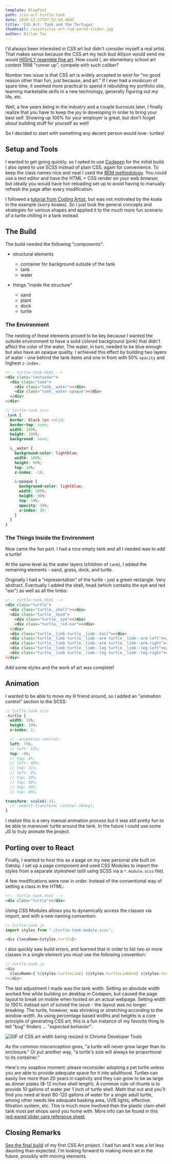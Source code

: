 ```yaml
---
template: BlogPost
path: /css-art-turtle-tank
date: 2020-12-27T07:52:50.468Z
title: 'CSS Art: Tank and the Tortugas'
thumbnail: /assets/css-art-red-eared-slider.jpg
author: Dillan Tai
---
```

I'd always been interested in CSS art but didn't consider myself a real artist. That makes sense because the  CSS art my tech bud Allison would send me would [HIGHLY resemble fine art](https://www.vice.com/en/article/9kgx7p/painting-made-with-code-html-pure-css-browser-art-diana-smith). How could I, an elementary school art contest 1998 "runner up", compete with such caliber? 

Number two issue is that CSS art is widely accepted to exist for "no good reason other than fun, just because, and art." If I ever had a modicum of spare time, it seemed more practical to spend it rebuilding my portfolio site, learning marketable skills in a new technology, generally figuring out my life, etc. 

Well, a few years being in the industry and a couple burnouts later, I finally realize that you have to keep the joy in developing in order to bring your best self. Showing up 100% for your employer is great, but don't forget about building stuff for yourself as well!

So I decided to start with something any decent person would love- turtles!

## Setup and Tools

I wanted to get going quickly, so I opted to use [Codepen](https://codepen.io/) for the initial build. I also opted to use SCSS instead of plain CSS, again for convenience. To keep the class names nice and neat I used the [BEM methodology](http://getbem.com/introduction/). You could use a text editor and have the HTML + CSS render on your web browser, but ideally you would have hot-reloading set up to avoid having to manually refresh the page after every modification. 

I followed a [tutorial from Coding Artist](https://medium.com/coding-artist/a-beginners-guide-to-pure-css-images-ef9a5d069dd2), but was not motivated by the koala in the example (sorry koalas). So I just took the general concepts and strategies for various shapes and applied it to the much more fun scenario of a turtle chilling in a tank instead. 

## The Build

The build needed the following "components":

* structural elements

  * container for background outside of the tank
  * tank
  * water
* things "inside the structure"

  * sand
  * plant
  * dock
  * turtle

### The Environment

The nesting of these elements proved to be key because I wanted the outside environment to have a solid colored background (pink) that didn't affect the color of the water. The water, in turn, needed to be blue enough but also have an opaque quality. I achieved this effect by building two layers of water - one behind the tank items and one in front with 50% `opacity` and highest `z-index`. 

```html
<!-- turtle-tank.html -->
<div class="container">
  <div class="tank">
    <div class="tank__water"></div>
    <div class="tank__water-opaque"></div>
  </div>
</div>
```

```scss
// turtle-tank.scss
.tank {
  border: black 5px solid;
  border-top: none;
  width: 100%;
  height: 100%;
  background: none;

  &__water {
    background-color: lightblue;
    width: 100%;
    height: 90%;
    top: 10%;
    z-index: -10;

    &-opaque {
      background-color: lightblue;
      width: 100%;
      height: 90%;
      top: 10%;
      opacity: 50%;
      z-index: 10;
    }
  }
}
```

### The Things Inside the Environment

Now came the fun part. I had a nice empty tank and all I needed was to add a turtle! 

At the same level as the water layers (children of `tank`), I added the remaining elements - sand, grass, dock, and turtle. 

Originally I had a "representation" of the turtle - just a green rectangle. Very abstract. Eventually I added the shell, head (which contains the eye and red "ear") as well as all the limbs: 

```html
<!-- turtle-tank.html -->
<div class="turtle">
  <div class="turtle__shell"></div>
  <div class="turtle__head">
    <div class="turtle__eye"></div>
    <div class="turtle__red-ear"></div>
  </div>
  <div class="turtle__limb turtle__limb--tail"></div>
  <div class="turtle__limb turtle__limb--arm turtle__limb--arm-left"></div>
  <div class="turtle__limb turtle__limb--arm turtle__limb--arm-right"></div>
  <div class="turtle__limb turtle__limb--leg turtle__limb--leg-left"></div>
  <div class="turtle__limb turtle__limb--leg turtle__limb--leg-right"></div>
</div>
```

Add some styles and the work of art was complete! 

## Animation

I wanted to be able to move my lil friend around, so I added an "animation control" section to the SCSS:

```scss
// turtle-tank.scss
.turtle {
  width: 16%;
  height: 10%;
  z-index: 1;

  // ~animation control~
  left: 75%;
  // left: 55%;
  top: -6%;
  // top: 4%;
  // left: 40%;
  // top: 11%;
  // left: 9%;
  // top: 20%;
  // top: 30%;
  // top: 40%;
  // top: 85%;

transform: scaleX(-1);
  // -webkit-transform: rotate(-30deg);
}
```

I realize this is a very manual animation process but it was still pretty fun to be able to maneuver turtle around the tank. In the future I could use some JS to truly animate the project.

## Porting over to React

Finally, I wanted to host this as a page on my new personal site built on Gatsby. I set up a page component and used CSS Modules to import the styles from a separate stylesheet (still using SCSS via a `*.module.scss` file). 

A few modifications were now in order. Instead of the conventional way of setting a class in the HTML:

```html
<!-- turtle-tank.html -->
<div class="turtle"></div>
```

Using CSS Modules allows you to dynamically access the classes via import, and with a new naming convention: 

```javascript
// turtle-tank.js
import styles from "./turtle-tank.module.scss";

<div className={styles.turtle}>
```

I also quickly saw build errors, and learned that in order to list two or more classes in a single element you must use the following convention: 

```javascript
// turtle-tank.js
<div 
  className={`${styles.turtleLimb} ${styles.turtleLimbArm} ${styles.turtleLimbArmLeft}`}
></div>
```

The last adjustment I made was the tank width. Setting an absolute width worked fine while building on desktop in Codepen, but caused the page layout to break on mobile when hosted on an actual webpage.  Setting width to 100% instead sort of solved the issue - the layout was no longer breaking. The turtle, however, was shrinking or stretching according to the window width. As using percentage based widths and heights is a core principle of generating CSS art, this is a fun instance of my favorite thing to tell "bug" finders ... "*expected behavior"*.

![GIF of CSS art width being resized in Chrome Developer Tools](/assets/Screen+Recording+2020-12-26+at+23.51.07.gif)

As the common misconception goes, "a turtle will never grow larger than its enclosure." Or put another way, "a turtle's size will always be proportional to its container." 

Here's my soapbox moment: please reconsider adopting a pet turtle unless you are able to provide adequate space for it into adulthood. Turtles can easily live more than 20 years in captivity and they can grow to be as large as dinner plates (8-12 inches shell length). A common rule-of-thumb is to provide 10 gallons of water per 1 inch of turtle shell. Math that out and you'll find you need at least 80-120 gallons of water for a single adult turtle, among other needs like adequate basking area, UVB lights, effective filtration system, etc. This is much more involved than the plastic clam-shell tank most pet shops send you home with. More info can be found in this [red-eared slider care reference sheet](https://static1.squarespace.com/static/5706bdd507eaa0b8239942b7/t/5c2d4066758d46b52fc69fbf/1546469480152/Aquatic+Turtle+Care+-+Aurora+Animal+Hospital.pdf).

## Closing Remarks

[See the final build](/turtle-tank/) of my first CSS Art project. I had fun and it was a lot less daunting than expected. I'm looking forward to making more art in the future, possibly with moving elements.
